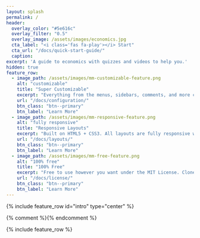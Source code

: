 ```yaml
---
layout: splash
permalink: /
header:
  overlay_color: "#5e616c"
  overlay_filter: "0.5"
  overlay_image: /assets/images/economics.jpg
  cta_label: "<i class='fas fa-play'></i> Start"
  cta_url: "/docs/quick-start-guide/"
  caption:
excerpt: 'A guide to economics with quizzes and videos to help you.'
hidden: true
feature_row:
  - image_path: /assets/images/mm-customizable-feature.png
    alt: "customizable"
    title: "Super Customizable"
    excerpt: "Everything from the menus, sidebars, comments, and more can be configured or set with YAML Front Matter."
    url: "/docs/configuration/"
    btn_class: "btn--primary"
    btn_label: "Learn More"
  - image_path: /assets/images/mm-responsive-feature.png
    alt: "fully responsive"
    title: "Responsive Layouts"
    excerpt: "Built on HTML5 + CSS3. All layouts are fully responsive with helpers to augment your content."
    url: "/docs/layouts/"
    btn_class: "btn--primary"
    btn_label: "Learn More"
  - image_path: /assets/images/mm-free-feature.png
    alt: "100% free"
    title: "100% Free"
    excerpt: "Free to use however you want under the MIT License. Clone it, fork it, customize it, whatever!"
    url: "/docs/license/"
    btn_class: "btn--primary"
    btn_label: "Learn More"
---
```


{% include feature_row id="intro" type="center" %}

{% comment %}{% endcomment %}

{% include feature_row %}
